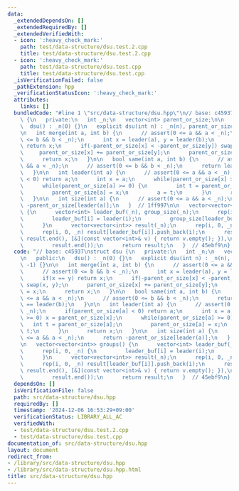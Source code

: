 ```yaml
---
data:
  _extendedDependsOn: []
  _extendedRequiredBy: []
  _extendedVerifiedWith:
  - icon: ':heavy_check_mark:'
    path: test/data-structure/dsu.test.2.cpp
    title: test/data-structure/dsu.test.2.cpp
  - icon: ':heavy_check_mark:'
    path: test/data-structure/dsu.test.cpp
    title: test/data-structure/dsu.test.cpp
  _isVerificationFailed: false
  _pathExtension: hpp
  _verificationStatusIcon: ':heavy_check_mark:'
  attributes:
    links: []
  bundledCode: "#line 1 \"src/data-structure/dsu.hpp\"\n// base: c45937\nstruct dsu\
    \ {\n   private:\n   int _n;\n   vector<int> parent_or_size;\n\n   public:\n \
    \  dsu() : _n(0) {}\n   explicit dsu(int n) : _n(n), parent_or_size(n, -1) {}\n\
    \n   int merge(int a, int b) {\n      // assert(0 <= a && a < _n);\n      // assert(0\
    \ <= b && b < _n);\n      int x = leader(a), y = leader(b);\n      if(x == y)\
    \ return x;\n      if(-parent_or_size[x] < -parent_or_size[y]) swap(x, y);\n \
    \     parent_or_size[x] += parent_or_size[y];\n      parent_or_size[y] = x;\n\
    \      return x;\n   }\n\n   bool same(int a, int b) {\n      // assert(0 <= a\
    \ && a < _n);\n      // assert(0 <= b && b < _n);\n      return leader(a) == leader(b);\n\
    \   }\n\n   int leader(int a) {\n      // assert(0 <= a && a < _n);\n      if(parent_or_size[a]\
    \ < 0) return a;\n      int x = a;\n      while(parent_or_size[x] >= 0) x = parent_or_size[x];\n\
    \      while(parent_or_size[a] >= 0) {\n         int t = parent_or_size[a];\n\
    \         parent_or_size[a] = x;\n         a = t;\n      }\n      return x;\n\
    \   }\n\n   int size(int a) {\n      // assert(0 <= a && a < _n);\n      return\
    \ -parent_or_size[leader(a)];\n   }  // 1ff997\n\n   vector<vector<int>> groups()\
    \ {\n      vector<int> leader_buf(_n), group_size(_n);\n      rep(i, 0, _n) {\n\
    \         leader_buf[i] = leader(i);\n         group_size[leader_buf[i]]++;\n\
    \      }\n      vector<vector<int>> result(_n);\n      rep(i, 0, _n) result[i].reserve(group_size[i]);\n\
    \      rep(i, 0, _n) result[leader_buf[i]].push_back(i);\n      result.erase(remove_if(result.begin(),\
    \ result.end(), [&](const vector<int>& v) { return v.empty(); }),\n          \
    \         result.end());\n      return result;\n   }  // 45ebf9\n};\n"
  code: "// base: c45937\nstruct dsu {\n   private:\n   int _n;\n   vector<int> parent_or_size;\n\
    \n   public:\n   dsu() : _n(0) {}\n   explicit dsu(int n) : _n(n), parent_or_size(n,\
    \ -1) {}\n\n   int merge(int a, int b) {\n      // assert(0 <= a && a < _n);\n\
    \      // assert(0 <= b && b < _n);\n      int x = leader(a), y = leader(b);\n\
    \      if(x == y) return x;\n      if(-parent_or_size[x] < -parent_or_size[y])\
    \ swap(x, y);\n      parent_or_size[x] += parent_or_size[y];\n      parent_or_size[y]\
    \ = x;\n      return x;\n   }\n\n   bool same(int a, int b) {\n      // assert(0\
    \ <= a && a < _n);\n      // assert(0 <= b && b < _n);\n      return leader(a)\
    \ == leader(b);\n   }\n\n   int leader(int a) {\n      // assert(0 <= a && a <\
    \ _n);\n      if(parent_or_size[a] < 0) return a;\n      int x = a;\n      while(parent_or_size[x]\
    \ >= 0) x = parent_or_size[x];\n      while(parent_or_size[a] >= 0) {\n      \
    \   int t = parent_or_size[a];\n         parent_or_size[a] = x;\n         a =\
    \ t;\n      }\n      return x;\n   }\n\n   int size(int a) {\n      // assert(0\
    \ <= a && a < _n);\n      return -parent_or_size[leader(a)];\n   }  // 1ff997\n\
    \n   vector<vector<int>> groups() {\n      vector<int> leader_buf(_n), group_size(_n);\n\
    \      rep(i, 0, _n) {\n         leader_buf[i] = leader(i);\n         group_size[leader_buf[i]]++;\n\
    \      }\n      vector<vector<int>> result(_n);\n      rep(i, 0, _n) result[i].reserve(group_size[i]);\n\
    \      rep(i, 0, _n) result[leader_buf[i]].push_back(i);\n      result.erase(remove_if(result.begin(),\
    \ result.end(), [&](const vector<int>& v) { return v.empty(); }),\n          \
    \         result.end());\n      return result;\n   }  // 45ebf9\n};"
  dependsOn: []
  isVerificationFile: false
  path: src/data-structure/dsu.hpp
  requiredBy: []
  timestamp: '2024-12-06 16:53:29+09:00'
  verificationStatus: LIBRARY_ALL_AC
  verifiedWith:
  - test/data-structure/dsu.test.2.cpp
  - test/data-structure/dsu.test.cpp
documentation_of: src/data-structure/dsu.hpp
layout: document
redirect_from:
- /library/src/data-structure/dsu.hpp
- /library/src/data-structure/dsu.hpp.html
title: src/data-structure/dsu.hpp
---
```

